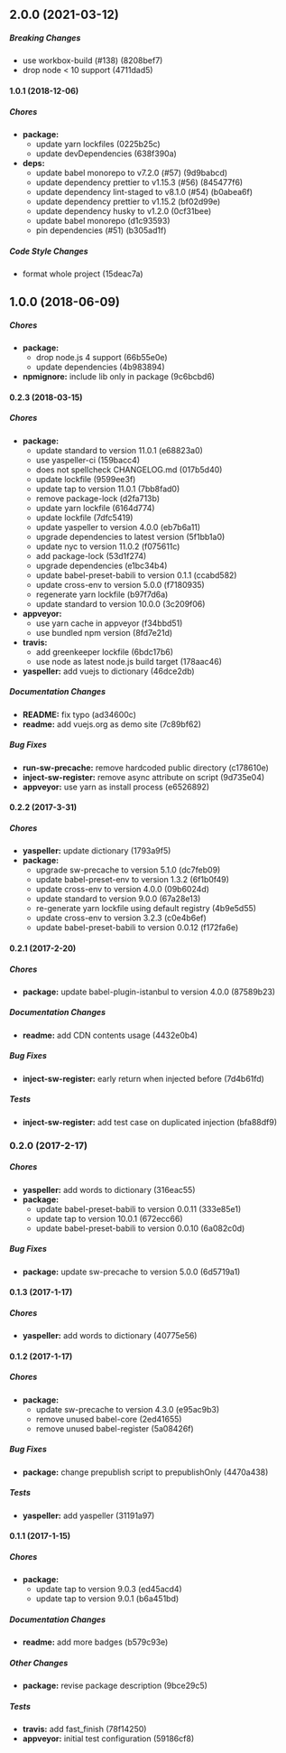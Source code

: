 ## 2.0.0 (2021-03-12)

##### Breaking Changes

- use workbox-build (#138) (8208bef7)
- drop node < 10 support (4711dad5)

#### 1.0.1 (2018-12-06)

##### Chores

- **package:**
  - update yarn lockfiles (0225b25c)
  - update devDependencies (638f390a)
- **deps:**
  - update babel monorepo to v7.2.0 (#57) (9d9babcd)
  - update dependency prettier to v1.15.3 (#56) (845477f6)
  - update dependency lint-staged to v8.1.0 (#54) (b0abea6f)
  - update dependency prettier to v1.15.2 (bf02d99e)
  - update dependency husky to v1.2.0 (0cf31bee)
  - update babel monorepo (d1c93593)
  - pin dependencies (#51) (b305ad1f)

##### Code Style Changes

- format whole project (15deac7a)

## 1.0.0 (2018-06-09)

##### Chores

- **package:**
  - drop node.js 4 support (66b55e0e)
  - update dependencies (4b983894)
- **npmignore:** include lib only in package (9c6bcbd6)

#### 0.2.3 (2018-03-15)

##### Chores

- **package:**
  - update standard to version 11.0.1 (e68823a0)
  - use yaspeller-ci (159bacc4)
  - does not spellcheck CHANGELOG.md (017b5d40)
  - update lockfile (9599ee3f)
  - update tap to version 11.0.1 (7bb8fad0)
  - remove package-lock (d2fa713b)
  - update yarn lockfile (6164d774)
  - update lockfile (7dfc5419)
  - update yaspeller to version 4.0.0 (eb7b6a11)
  - upgrade dependencies to latest version (5f1bb1a0)
  - update nyc to version 11.0.2 (f075611c)
  - add package-lock (53d1f274)
  - upgrade dependencies (e1bc34b4)
  - update babel-preset-babili to version 0.1.1 (ccabd582)
  - update cross-env to version 5.0.0 (f7180935)
  - regenerate yarn lockfile (b97f7d6a)
  - update standard to version 10.0.0 (3c209f06)
- **appveyor:**
  - use yarn cache in appveyor (f34bbd51)
  - use bundled npm version (8fd7e21d)
- **travis:**
  - add greenkeeper lockfile (6bdc17b6)
  - use node as latest node.js build target (178aac46)
- **yaspeller:** add vuejs to dictionary (46dce2db)

##### Documentation Changes

- **README:** fix typo (ad34600c)
- **readme:** add vuejs.org as demo site (7c89bf62)

##### Bug Fixes

- **run-sw-precache:** remove hardcoded public directory (c178610e)
- **inject-sw-register:** remove async attribute on script (9d735e04)
- **appveyor:** use yarn as install process (e6526892)

#### 0.2.2 (2017-3-31)

##### Chores

- **yaspeller:** update dictionary (1793a9f5)
- **package:**
  - upgrade sw-precache to version 5.1.0 (dc7feb09)
  - update babel-preset-env to version 1.3.2 (6f1b0f49)
  - update cross-env to version 4.0.0 (09b6024d)
  - update standard to version 9.0.0 (67a28e13)
  - re-generate yarn lockfile using default registry (4b9e5d55)
  - update cross-env to version 3.2.3 (c0e4b6ef)
  - update babel-preset-babili to version 0.0.12 (f172fa6e)

#### 0.2.1 (2017-2-20)

##### Chores

- **package:** update babel-plugin-istanbul to version 4.0.0 (87589b23)

##### Documentation Changes

- **readme:** add CDN contents usage (4432e0b4)

##### Bug Fixes

- **inject-sw-register:** early return when injected before (7d4b61fd)

##### Tests

- **inject-sw-register:** add test case on duplicated injection (bfa88df9)

### 0.2.0 (2017-2-17)

##### Chores

- **yaspeller:** add words to dictionary (316eac55)
- **package:**
  - update babel-preset-babili to version 0.0.11 (333e85e1)
  - update tap to version 10.0.1 (672ecc66)
  - update babel-preset-babili to version 0.0.10 (6a082c0d)

##### Bug Fixes

- **package:** update sw-precache to version 5.0.0 (6d5719a1)

#### 0.1.3 (2017-1-17)

##### Chores

- **yaspeller:** add words to dictionary (40775e56)

#### 0.1.2 (2017-1-17)

##### Chores

- **package:**
  - update sw-precache to version 4.3.0 (e95ac9b3)
  - remove unused babel-core (2ed41655)
  - remove unused babel-register (5a08426f)

##### Bug Fixes

- **package:** change prepublish script to prepublishOnly (4470a438)

##### Tests

- **yaspeller:** add yaspeller (31191a97)

#### 0.1.1 (2017-1-15)

##### Chores

- **package:**
  - update tap to version 9.0.3 (ed45acd4)
  - update tap to version 9.0.1 (b6a451bd)

##### Documentation Changes

- **readme:** add more badges (b579c93e)

##### Other Changes

- **package:** revise package description (9bce29c5)

##### Tests

- **travis:** add fast_finish (78f14250)
- **appveyor:** initial test configuration (59186cf8)
